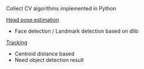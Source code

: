 Collect CV algorithms implemented in Python

[Head pose estimation](https://github.com/wayne0git/cv/blob/master/head_pose_estimation_dlib.py)
- Face detection / Landmark detection based on dlib

[Tracking](https://github.com/wayne0git/cv/blob/master/tracker.py)
- Centroid distance based
- Need object detection result
